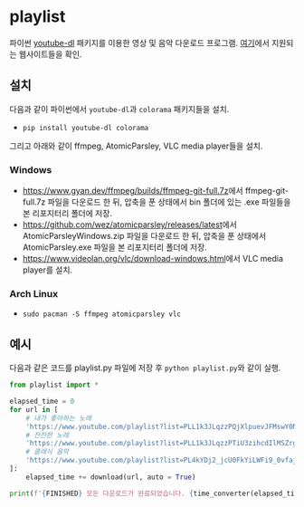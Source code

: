 # playlist

파이썬 [youtube-dl](https://github.com/ytdl-org/youtube-dl) 패키지를 이용한 영상 및 음악 다운로드 프로그램. [여기](https://github.com/ytdl-org/youtube-dl/blob/master/docs/supportedsites.md)에서 지원되는 웹사이트들을 확인.

## 설치

다음과 같이 파이썬에서 `youtube-dl`과 `colorama` 패키지들을 설치.

* `pip install youtube-dl colorama`

그리고 아래와 같이 ffmpeg, AtomicParsley, VLC media player들을 설치.

### Windows

* <https://www.gyan.dev/ffmpeg/builds/ffmpeg-git-full.7z>에서 ffmpeg-git-full.7z 파일을 다운로드 한 뒤, 압축을 푼 상태에서 bin 폴더에 있는 .exe 파일들을 본 리포지터리 폴더에 저장.
* <https://github.com/wez/atomicparsley/releases/latest>에서 AtomicParsleyWindows.zip 파일을 다운로드 한 뒤, 압축을 푼 상태에서 AtomicParsley.exe 파일을 본 리포지터리 폴더에 저장.
* <https://www.videolan.org/vlc/download-windows.html>에서 VLC media player를 설치.

### Arch Linux

* `sudo pacman -S ffmpeg atomicparsley vlc`

## 예시

다음과 같은 코드를 playlist.py 파일에 저장 후 `python playlist.py`와 같이 실행.

```python
from playlist import *

elapsed_time = 0
for url in [
	# 내가 좋아하는 노래
	'https://www.youtube.com/playlist?list=PLL1k3JLqzzPQjXlpuevJFMswY0NjRWdxf',
	# 잔잔한 노래
	'https://www.youtube.com/playlist?list=PLL1k3JLqzzPTiU3zihcdIlMSZrgCCwtw2',
	# 클래식 음악
	'https://www.youtube.com/playlist?list=PL4kYDj2_jcU0FkYiLWFi9_0vfajBFgyPy'
]:
	elapsed_time += download(url, auto = True)

print(f'{FINISHED} 모든 다운로드가 완료되었습니다. {time_converter(elapsed_time)}')
```
